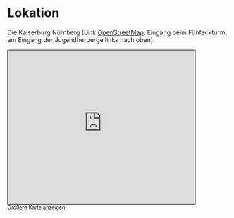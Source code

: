 # Lokation

Die Kaiserburg Nürnberg (Link [OpenStreetMap](https://openstreetmap.de/karte/?zoom=19&lat=49.45794&lon=11.07699&layers=B00TT), Eingang beim Fünfeckturm, am Eingang der Jugendherberge links nach oben).

<iframe width="425" height="350" src="https://www.openstreetmap.org/export/embed.html?bbox=11.075246036052704%2C49.457146601019666%2C11.07814282178879%2C49.458686070017926&amp;layer=mapnik" style="border: 1px solid black"></iframe><br/><small><a href="https://www.openstreetmap.org/#map=19/49.45792/11.07669">Größere Karte anzeigen</a></small>
